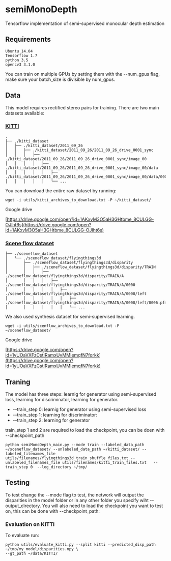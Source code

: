 # semiMonoDepth
Tensorflow implementation of semi-supervised monocular depth estimation

## Requirements
```
Ubuntu 14.04
Tensorflow 1.7
python 3.5
opencv3 3.1.0
```
You can train on multiple GPUs by setting them with the --num_gpus flag, make sure your batch_size is divisible by num_gpus.

## Data
This model requires rectified stereo pairs for training.
There are two main datasets available:
### [KITTI](http://www.cvlibs.net/datasets/kitti/raw_data.php)
```
.
├── ./kitti_dataset
│   ├── ./kitti_dataset/2011_09_26
│   │   ├── ./kitti_dataset/2011_09_26/2011_09_26_drive_0001_sync
│   │   │   ├── ./kitti_dataset/2011_09_26/2011_09_26_drive_0001_sync/image_00
│   │   │   │   ├── ./kitti_dataset/2011_09_26/2011_09_26_drive_0001_sync/image_00/data
│   │   │   │   │   ├── ./kitti_dataset/2011_09_26/2011_09_26_drive_0001_sync/image_00/data/0000000000.png
│   │   │   │   │   └── ...

```
You can download the entire raw dataset by running:
```
wget -i utils/kitti_archives_to_download.txt -P ~/kitti_dataset/
```

Google drive

[https://drive.google.com/open?id=1AKxvM3O5aH3GHtbme_8CULGG-OJlht6s](https://drive.google.com/open?id=1AKxvM3O5aH3GHtbme_8CULGG-OJlht6s)

### [Scene flow dataset](https://lmb.informatik.uni-freiburg.de/resources/datasets/SceneFlowDatasets.en.html)
```
├── ./sceneflow_dataset
│   └── ./sceneflow_dataset/flyingthings3d
│       ├── ./sceneflow_dataset/flyingthings3d/disparity
│       │   ├── ./sceneflow_dataset/flyingthings3d/disparity/TRAIN
│       │   │   ├── ./sceneflow_dataset/flyingthings3d/disparity/TRAIN/A
│       │   │   │   ├── ./sceneflow_dataset/flyingthings3d/disparity/TRAIN/A/0000
│       │   │   │   │   ├── ./sceneflow_dataset/flyingthings3d/disparity/TRAIN/A/0000/left
│       │   │   │   │   │   ├── ./sceneflow_dataset/flyingthings3d/disparity/TRAIN/A/0000/left/0006.pfm
│       │   │   │   │   │   └── ...
```
We also used synthesis dataset for semi-supervised learning. 
```
wget -i utils/scenflow_archives_to_download.txt -P ~/sceneflow_dataset/
```
Google drive

[https://drive.google.com/open?id=1yUOaVXFzCstIRamxUvMMIemqfN7forkk](https://drive.google.com/open?id=1yUOaVXFzCstIRamxUvMMIemqfN7forkk)

## Traning
The model has three steps: learnig for generator using semi-supervised loss, learning for discriminator, learning for generator. 
* --train_step 0: learnig for generator using semi-supervised loss
* --train_step 1: learning for discriminator: 
* --train_step 2: learning for generator 

train_step 1 and 2 are required to load the checkpoint, you can be doen with --checkpoint_path
```
python semiMonoDepth_main.py --mode train --labeled_data_path ~/sceneflow_dataset/ --unlabeled_data_path ~/kitti_dataset/ --labeled_filenames_file utils/filenames/flyingthings3d_train_shuffle_files.txt --unlabeled_filenames_file utils/filenames/kitti_train_files.txt   --train_step 0  --log_directory ~/tmp/
```

## Testing
To test change the --mode flag to test, the network will output the disparities in the model folder or in any other folder you specify wiht --output_directory.
You will also need to load the checkpoint you want to test on, this can be done with --checkpoint_path:

### Evaluation on KITTI
To evaluate run:
```
python utils/evaluate_kitti.py --split kitti --predicted_disp_path ~/tmp/my_model/disparities.npy \
--gt_path ~/data/KITTI/
```
